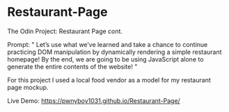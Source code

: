 # Restaurant-Page
The Odin Project: Restaurant Page cont.

Prompt: " Let’s use what we’ve learned and take a chance to continue practicing DOM manipulation by dynamically rendering a simple restaurant homepage! By the end, we are going to be using JavaScript alone to generate the entire contents of the website! "

For this project I used a local food vendor as a model for my restaurant page mockup.

Live Demo: https://pwnyboy1031.github.io/Restaurant-Page/
